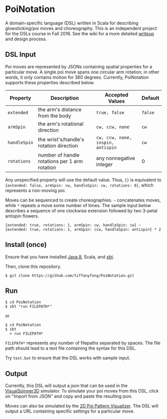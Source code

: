# PoiNotation

A domain-specific language (DSL) written in Scala for describing glowsticking/poi moves and choreography. This is an independent project for the DSLs course in Fall 2016. See the wiki for a more detailed [writeup](https://github.com/tiffanyfong/PoiNotation/wiki/Final-writeup) and design process.

## DSL Input

Poi moves are represented by JSONs containing spatial properties for a particular move. A single poi move spans one circular arm rotation; in other words, it only contains motion for 360 degrees. Currently, PoiNotation supports these properties described below.

| Property     | Description                                   | Accepted Values                   | Default |
|--------------|-----------------------------------------------|-----------------------------------|---------|
| `extended`   | the arm's distance from the body              | `true, false`                     | `false` |
| `armSpin`    | the arm's rotational direction                | `cw, ccw, none`                   | `cw`    |
| `handleSpin` | the wrist's/handle's rotation direction       | `cw, ccw, none, inspin, antispin` | `cw`    |
| `rotations`  | number of handle rotations per 1 arm rotation | any nonnegative integer           | 0       |

Any unspecified property will use the default value. Thus, `{}` is equivalent to `{extended: false, armSpin: cw, handleSpin: cw, rotations: 0}`, which represents a non-moving poi.

Moves can be sequenced to create choreographies. `~` concatenates moves, while `*` repeats a move some number of times. The sample input below describes a sequence of one clockwise extension followed by two 3-petal antispin flowers.

```
{extended: true, rotations: 1, armSpin: cw, handleSpin: cw} ~
{extended: true, rotations: 2, armSpin: ccw, handleSpin: antispin} * 2
```

## Install (once)

Ensure that you have installed [Java 8](http://www.oracle.com/technetwork/java/javase/downloads/jdk8-downloads-2133151.html), Scala, and [sbt](http://www.scala-sbt.org/download.html).

Then, clone this repository.

```
$ git clone https://github.com/tiffanyfong/PoiNotation.git
```

## Run

```
$ cd PoiNotation
$ sbt "run FILEPATH*"
```

or

```
$ cd PoiNotation
$ sbt
  > run FILEPATH*
```

`FILEPATH*` represents any number of filepaths separated by spaces. The file path should lead to a text file containing the syntax for this DSL.

Try `test.bot` to ensure that the DSL works with sample input.

## Output

Currently, this DSL will output a json that can be used in the [VisualSpinner3D](https://infiniteperplexity.github.io/visual-spinner-3d/composer.html) simulator. To simulate your poi moves from this DSL, click on "Import from JSON" and copy and paste the resulting json.

Moves can also be simulated by the [2D Poi Pattern Visualizer](https://rfong.github.io/poi/). The DSL will output a URL containing specific settings for a particular move.
